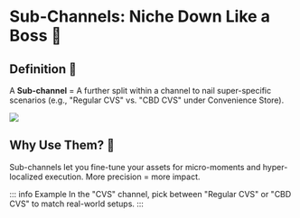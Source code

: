 # Sub-Channels: Niche Down Like a Boss 🎯

## Definition :book:
A **Sub-channel** = A further split within a channel to nail super-specific scenarios (e.g., "Regular CVS" vs. "CBD CVS" under Convenience Store).

![](https://res.cloudinary.com/coke/image/upload/v1752084300/GCM/shopx-docs/getting-started/channeling/channels/channels-02.png)

## Why Use Them? 🤔
Sub-channels let you fine-tune your assets for micro-moments and hyper-localized execution. More precision = more impact.


::: info Example
In the "CVS" channel, pick between "Regular CVS" or "CBD CVS" to match real-world setups.
:::
